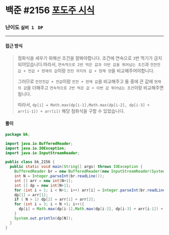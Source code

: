 # 백준 #2156 [포도주 시식](https://www.acmicpc.net/problem/2156)

### 난이도 `실버 1 `  `DP` 

---

#### 접근 방식

> 점화식을 세우기 위해선 조건을 잘봐야합니다. 조건에 연속으로 `3`번 먹기가 금지 되어있습니다.따라서, `연속적으로 2번 먹은 값과 이번 값을 뛰어넘는 조건`과 `전전전값 + 전값 + 현재의 값`이랑 `전전 까지의 값 + 현재 양`을 비교해주어야합니다. 
>
> 그러므로 `전전전값 + 전값`이랑 `전전 + 현재 값`을 비교해주고 둘 중에 큰 값에 `현재의 값`을 더해주고 `연속적으로 2번 먹은 값 + 이번 값 뛰어넘는 조건`이랑 비교해주면 됩니다.
>
> 따라서, `dp[i] = Math.max(dp[i-1],Math.max(dp[i-2], dp[i-3] + arr[i-1]) + arr[i])` 해당 점화식을 구할 수 있었습니다.

#### 풀이

```java
package bk;

import java.io.BufferedReader;
import java.io.IOException;
import java.io.InputStreamReader;

public class bk_2156 {
  public static void main(String[] args) throws IOException {
    BufferedReader br = new BufferedReader(new InputStreamReader(System.in));
    int N = Integer.parseInt(br.readLine());
    int [] arr = new int[N+1];
    int [] dp = new int[N+1];
    for (int i = 1; i < N+1; i++) arr[i] = Integer.parseInt(br.readLine());
    dp[1] = arr[1];
    if ( N > 1) dp[2] = arr[1] + arr[2];
    for (int i = 3; i < N +1; i++){
      dp[i] = Math.max(dp[i-1],Math.max(dp[i-2], dp[i-3] + arr[i-1]) + arr[i]);
    }
    System.out.println(dp[N]);
  }
}
```

